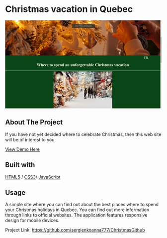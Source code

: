 <div>
  <h1>Christmas vacation in Quebec</h1>
</div>

<img src="./christmasVacation.jpg" alt="Image" width="auto">

<!-- ABOUT THE PROJECT -->
## About The Project

If you have not yet decided where to celebrate Christmas, then this web site will be of interest to you.
  <p>
    <a href="https://christmasvacation.glitch.me/">View Demo Here</a>
  </p>



## Built with 

[HTML5](https://www.w3schools.com/html/) / [CSS3](https://www.w3schools.com/css/)/ [JavaScript](https://www.w3schools.com/js/)
<!-- USAGE EXAMPLES -->
## Usage
A simple site where you can find out about the best places where to spend your Christmas holidays in Quebec.
You can find out more information through links to official websites.
The application features responsive design for mobile devices.


Project Link: https://github.com/sergienkoanna777/ChristmasGithub
